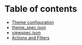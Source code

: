 # Table of contents

* [Theme configuration](README.md)
* [theme\_spec.json](theme\_spec.json.md)
* [viewspec.json](viewspec.json.md)
* [Actions and Filters](actions-and-filters.md)
